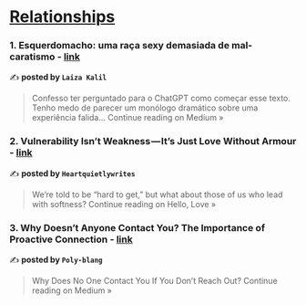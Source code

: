
<h1><a href=https://medium.com/tag/relationships/recommended target="_blank" rel="noopener noreferrer">Relationships</a></h1>
<h3>1. Esquerdomacho: uma raça sexy demasiada de mal-caratismo - <a href="https://medium.com/@laizakaliloliveira/esquerdomacho-uma-ra%C3%A7a-sexy-demasiada-de-mal-caratismo-abef7d0d2d9f?source=rss------relationships-5" target="_blank" rel="noopener noreferrer">link</a></h3>

✍️ **posted by `Laiza Kalil`**

<blockquote>Confesso ter perguntado para o ChatGPT como começar esse texto. Tenho medo de parecer um monólogo dramático sobre uma experiência falida…
Continue reading on Medium »</blockquote>

<h3>2. Vulnerability Isn’t Weakness — It’s Just Love Without Armour - <a href="https://medium.com/hello-love/vulnerability-isnt-weakness-it-s-just-love-without-armour-0541cea0ab78?source=rss------relationships-5" target="_blank" rel="noopener noreferrer">link</a></h3>

✍️ **posted by `Heartquietlywrites`**

<blockquote>We’re told to be “hard to get,” but what about those of us who lead with softness?
Continue reading on Hello, Love »</blockquote>

<h3>3. Why Doesn’t Anyone Contact You? The Importance of Proactive Connection - <a href="https://medium.com/@poly789blang/why-doesnt-anyone-contact-you-the-importance-of-proactive-connection-222e152d9f0a?source=rss------relationships-5" target="_blank" rel="noopener noreferrer">link</a></h3>

✍️ **posted by `Poly-blang`**

<blockquote>Why Does No One Contact You If You Don’t Reach Out?
Continue reading on Medium »</blockquote>

